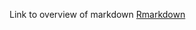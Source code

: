 Link to overview of markdown [Rmarkdown](https://rstudio.github.io/cheatsheets/html/rmarkdown.html)
